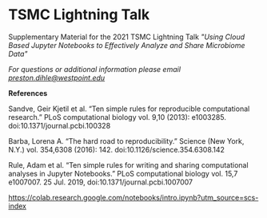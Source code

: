 # TSMC Lightning Talk
Supplementary Material for the 2021 TSMC Lightning Talk *"Using Cloud Based Jupyter Notebooks to Effectively Analyze and Share Microbiome Data"*

*For questions or additional information please email preston.dihle@westpoint.edu*

**References**

Sandve, Geir Kjetil et al. “Ten simple rules for reproducible computational research.” PLoS computational biology vol. 9,10 (2013): e1003285. doi:10.1371/journal.pcbi.100328

Barba, Lorena A. “The hard road to reproducibility.” Science (New York, N.Y.) vol. 354,6308 (2016): 142. doi:10.1126/science.354.6308.142

Rule, Adam et al. “Ten simple rules for writing and sharing computational analyses in Jupyter Notebooks.” PLoS computational biology vol. 15,7 e1007007. 25 Jul. 2019, doi:10.1371/journal.pcbi.1007007

https://colab.research.google.com/notebooks/intro.ipynb?utm_source=scs-index 
